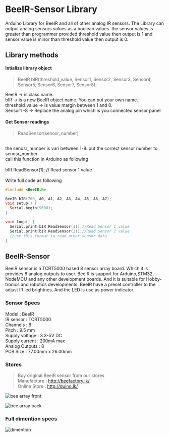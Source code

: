 # BeeIR-Sensor Library

Arduino Library for BeeIR and all of other analog IR sensors. The Library can output analog sensors values as a boolean values. the sensor values is greater than programmer provided threshold value then output is 1 and sensor value is minor than threshold value then output is 0. <br />
## Library methods
#### Intialize library object
> BeeIR bIR(threshold_value, Sensor1, Sensor2, Sensor3, Sensor4, Sensor5, Sensor6, Sensor7, Sensor8); <br />

BeeIR           -> is class name. <br />
bIR             -> is a new BeeIR object name. You can put your own name. <br />
threshold_value -> is value margin between 1 and 0. <br />
Sensor1 -8      -> Replace the analog pin which is you connected sensor panel <br />

#### Get Sensor readings

> ReadSensor(senosr_number)
<br />
the senosr_number is vari between 1-8. put the correct sensor number to senosr_number. <br />
call this function in Arduino as following <br /><br />
bIR.ReadSensor(1); // Read sensor 1 value <br /><br />
Write full code as following

```cpp
#include <BeeIR.h>

BeeIR bIR(700, A0, A1, A2, A3, A4, A5, A6, A7);
void setup() {
  Serial.begin(9600);
}

void loop() {
  Serial.print(bIR.ReadSensor(1));//Read Sensor 1 value
  Serial.print(bIR.ReadSensor(2));//Read Sensor 2 value
  //use this format to read other sensor data 
}
```

## BeeIR-Sensor

BeeIR sensor is a TCRT5000 based 8 sensor array board. Which it is provides 8 analog outputs to user. BeeIR is support for Arduino,STM32, NodeMCU and any other development boards. And it is suitable for Hobby-tronics and robotics developments.  BeeIR have a preset controller to the adjust IR led brightnes. And the LED is use as power indicator.
### Sensor Specs
Model : BeeIR <br />
IR sensor : TCRT5000 <br />
Channels : 8 <br />
Pitch : 9.5 mm <br />
Supply voltage : 3.3-5V DC <br />
Supply current : 200mA max <br />
Analog Outputs : 8 <br />
PCB Size : 77.00mm x 26.00mm <br />
### Stores
>Buy original BeeIR sensor from our stores <br />
Manufacture : http://beefactory.lk/ <br />
Online Store : http://duino.lk/ <br />
 
![bee array front](https://user-images.githubusercontent.com/34935773/42123493-ba085c64-7c70-11e8-8f6e-3d8b62c1ea20.png)

![bee array back](https://user-images.githubusercontent.com/34935773/42123495-babdb00a-7c70-11e8-9eb8-110664e32b87.png)

### Full dimention specs

![dimention](https://user-images.githubusercontent.com/34935773/42123494-ba82d0e8-7c70-11e8-8c65-80ce2ef144e6.png)
